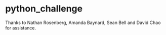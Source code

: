# python_challenge
Thanks to Nathan Rosenberg, Amanda Baynard, Sean Bell and David Chao for assistance.
